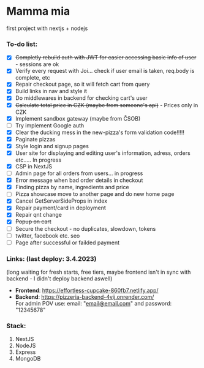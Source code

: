 # Mamma mia
first project with nextjs + nodejs

### To-do list:
- [x] ~~Completly rebuild auth with JWT for easier accessing basic info of user~~ - sessions are ok
- [x] Verify every request with Joi... check if user email is taken, req.body is complete, etc
- [x] Repair checkout page, so it will fetch cart from query
- [x] Build links in nav and style it
- [x] Do middlewares in backend for checking cart's user
- [x] ~~Calculate total price in CZK (maybe from someone's api)~~ - Prices only in CZK
- [x] Implement sandbox gateway (maybe from ČSOB)
- [ ] Try implement Google auth
- [x] Clear the ducking mess in the new-pizza's form validation code!!!!! 
- [x] Paginate pizzas
- [x] Style login and signup pages
- [x] User site for displaying and editing user's information, adress, orders etc..... In progress
- [x] CSP in NextJS
- [ ] Admin page for all orders from users... in progress
- [x] Error message when bad order details in checkout
- [x] Finding pizza by name, ingredients and price
- [ ] Pizza showcase move to another page and do new home page
- [x] Cancel GetServerSideProps in index
- [x] Repair payment/card in deployment
- [x] Repair qnt change
- [x] ~~Popup on cart~~
- [ ] Secure the checkout - no duplicates, slowdown, tokens
- [ ] twitter, facebook etc. seo
- [ ] Page after successful or failded payment

### Links: (last deploy: 3.4.2023)
(long waiting for fresh starts, free tiers, maybe frontend isn't in sync with backend - I didn't deploy backend aswell) <br>
- **Frontend**: https://effortless-cupcake-860fb7.netlify.app/
- **Backend**: https://pizzeria-backend-4vij.onrender.com/ <br>
For admin POV use: email: "email@email.com" and password: "12345678"

### Stack:
1. NextJS
2. NodeJS
3. Express
4. MongoDB